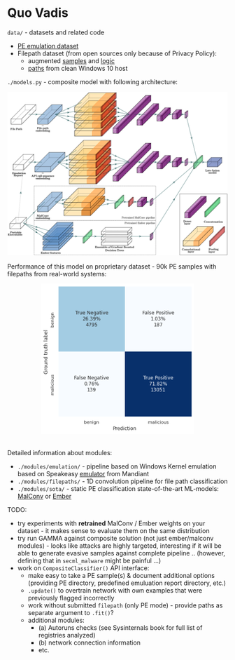 # Quo Vadis

`data/` - datasets and related code

- [PE emulation dataset](data/emulation.dataset/emulation.dataset.7z)
- Filepath dataset (from open sources only because of Privacy Policy):
  - augmented [samples](data/path.dataset/dataset_malicious_augumented.txt) and [logic](data/path.dataset/augment/augmentation.ipynb)
  - [paths](data/path.dataset/dataset_benign_win10.txt) from clean Windows 10 host

`./models.py` - composite model with following architecture:

<p align="center"><img src="img/composite_scheme.png" width=600><br>

Performance of this model on proprietary dataset - 90k PE samples with filepaths from real-world systems:

<center><img src="composite/composite_validation_confusionmatrix.png" width=350></center><br>

Detailed information about modules:

- `./modules/emulation/` -  pipeline based on Windows Kernel emulation based on Speakeasy [emulator](https://github.com/mandiant/speakeasy) from Mandiant
- `./modules/filepaths/` - 1D convolution pipeline for file path classification
- `./modules/sota/` - static PE classification state-of-the-art ML-models: [MalConv](modules/sota/malconv) or [Ember](modules/sota/ember)

TODO:

- try experiments with **retrained** MalConv / Ember weights on your dataset - it makes sense to evaluate them on the same distribution
- try run GAMMA against composite solution (not just ember/malconv modules) - looks like attacks are highly targeted, interesting if it will be able to generate evasive samples against complete pipeline .. (however, defining that in `secml_malware` might be painful ...)
- work on `CompositeClassifier()` API interface:
  - make easy to take a PE sample(s) & document additional options (providing PE directory, predefined emuluation report directory, etc.)
  - `.update()` to overtrain network with own examples that were previously flagged incorrectly
  - work without submitted `filepath` (only PE mode) - provide paths as separate argument to `.fit()`?
  - additional modules:
    - (a) Autoruns checks (see Sysinternals book for full list of registries analyzed) 
    - (b) network connection information
    - etc.
